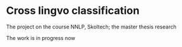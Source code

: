 # Cross lingvo classification
The project on the course NNLP, Skoltech; the master thesis research

The work is in progress now

